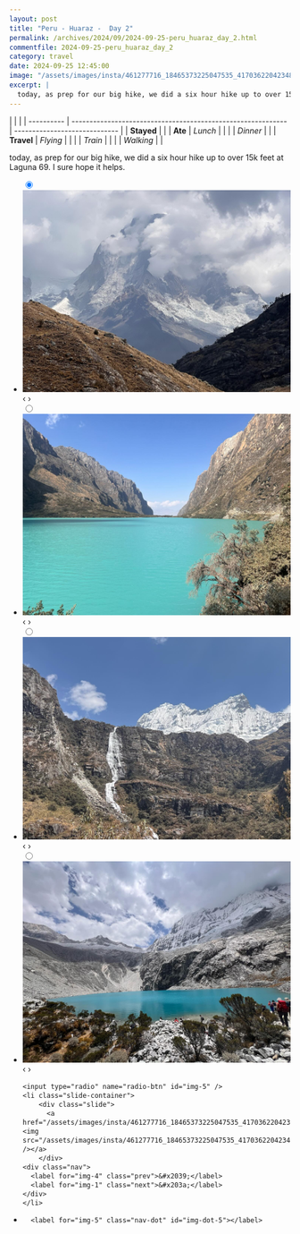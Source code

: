 ```yaml
---
layout: post
title: "Peru - Huaraz -  Day 2"
permalink: /archives/2024/09/2024-09-25-peru_huaraz_day_2.html
commentfile: 2024-09-25-peru_huaraz_day_2
category: travel
date: 2024-09-25 12:45:00
image: "/assets/images/insta/461277716_18465373225047535_4170362204234843608_n_18057953824783601.jpg"
excerpt: |
  today, as prep for our big hike, we did a six hour hike up to over 15k feet at Laguna 69. I sure hope it helps.
---
```


|            |                                                              |
| ---------- | ------------------------------------------------------------ | ----------------------------- |
| **Stayed** |  |
| **Ate**    | _Lunch_                                                      |          |
|            | _Dinner_                                                     |          |
| **Travel** | _Flying_                                                     |          |
|            | _Train_                                                      |          |
|            | _Walking_                                                    |          |


today, as prep for our big hike, we did a six hour hike up to over 15k feet at Laguna 69. I sure hope it helps.


<ul class="slides">
    <input type="radio" name="radio-btn" id="img-1" checked="checked" />
    <li class="slide-container">
        <div class="slide">
          <a href="/assets/images/insta/461340660_18465373246047535_4894959180145321670_n_18372665701098220.jpg"><img src="/assets/images/insta/461340660_18465373246047535_4894959180145321670_n_18372665701098220.jpg" /></a>
        </div>
    <div class="nav">
      <label for="img-5" class="prev">&#x2039;</label>
      <label for="img-2" class="next">&#x203a;</label>
    </div>
    </li>
        <input type="radio" name="radio-btn" id="img-2"  />
    <li class="slide-container">
        <div class="slide">
          <a href="/assets/images/insta/461411405_18465373255047535_4434896558296129484_n_18037996013123860.jpg"><img src="/assets/images/insta/461411405_18465373255047535_4434896558296129484_n_18037996013123860.jpg" /></a>
        </div>
    <div class="nav">
      <label for="img-1" class="prev">&#x2039;</label>
      <label for="img-3" class="next">&#x203a;</label>
    </div>
    </li>
        <input type="radio" name="radio-btn" id="img-3"  />
    <li class="slide-container">
        <div class="slide">
          <a href="/assets/images/insta/461289703_18465373264047535_3357627215673423913_n_18048935038937467.jpg"><img src="/assets/images/insta/461289703_18465373264047535_3357627215673423913_n_18048935038937467.jpg" /></a>
        </div>
    <div class="nav">
      <label for="img-2" class="prev">&#x2039;</label>
      <label for="img-4" class="next">&#x203a;</label>
    </div>
    </li>
        <input type="radio" name="radio-btn" id="img-4"  />
    <li class="slide-container">
        <div class="slide">
          <a href="/assets/images/insta/461341012_18465373273047535_945784774157610723_n_18023152811594058.jpg"><img src="/assets/images/insta/461341012_18465373273047535_945784774157610723_n_18023152811594058.jpg" /></a>
        </div>
    <div class="nav">
      <label for="img-3" class="prev">&#x2039;</label>
      <label for="img-5" class="next">&#x203a;</label>
    </div>
    </li>
    
    <input type="radio" name="radio-btn" id="img-5" />
    <li class="slide-container">
        <div class="slide">
          <a href="/assets/images/insta/461277716_18465373225047535_4170362204234843608_n_18057953824783601.jpg"><img src="/assets/images/insta/461277716_18465373225047535_4170362204234843608_n_18057953824783601.jpg" /></a>
        </div>
    <div class="nav">
      <label for="img-4" class="prev">&#x2039;</label>
      <label for="img-1" class="next">&#x203a;</label>
    </div>
    </li>
			
<li class="nav-dots">
      <label for="img-1" class="nav-dot" id="img-dot-1"></label>
      <label for="img-2" class="nav-dot" id="img-dot-2"></label>
      <label for="img-3" class="nav-dot" id="img-dot-3"></label>
      <label for="img-4" class="nav-dot" id="img-dot-4"></label>

      <label for="img-5" class="nav-dot" id="img-dot-5"></label>

</li>
</ul>        
             

		
